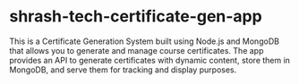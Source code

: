 # shrash-tech-certificate-gen-app
This is a Certificate Generation System built using Node.js and MongoDB that allows you to generate and manage course certificates. The app provides an API to generate certificates with dynamic content, store them in MongoDB, and serve them for tracking and display purposes.
